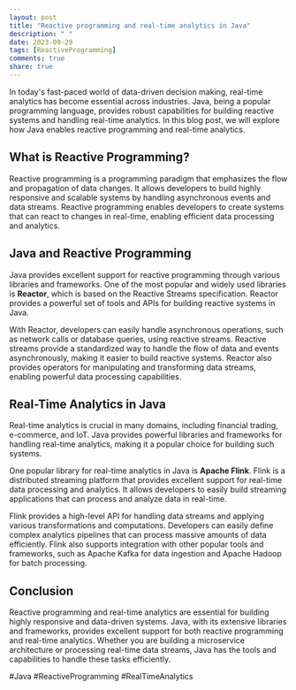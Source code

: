 ```yaml
---
layout: post
title: "Reactive programming and real-time analytics in Java"
description: " "
date: 2023-09-29
tags: [ReactiveProgramming]
comments: true
share: true
---
```


In today's fast-paced world of data-driven decision making, real-time analytics has become essential across industries. Java, being a popular programming language, provides robust capabilities for building reactive systems and handling real-time analytics. In this blog post, we will explore how Java enables reactive programming and real-time analytics.

## What is Reactive Programming?

Reactive programming is a programming paradigm that emphasizes the flow and propagation of data changes. It allows developers to build highly responsive and scalable systems by handling asynchronous events and data streams. Reactive programming enables developers to create systems that can react to changes in real-time, enabling efficient data processing and analytics.

## Java and Reactive Programming

Java provides excellent support for reactive programming through various libraries and frameworks. One of the most popular and widely used libraries is **Reactor**, which is based on the Reactive Streams specification. Reactor provides a powerful set of tools and APIs for building reactive systems in Java.

With Reactor, developers can easily handle asynchronous operations, such as network calls or database queries, using reactive streams. Reactive streams provide a standardized way to handle the flow of data and events asynchronously, making it easier to build reactive systems. Reactor also provides operators for manipulating and transforming data streams, enabling powerful data processing capabilities.

## Real-Time Analytics in Java

Real-time analytics is crucial in many domains, including financial trading, e-commerce, and IoT. Java provides powerful libraries and frameworks for handling real-time analytics, making it a popular choice for building such systems.

One popular library for real-time analytics in Java is **Apache Flink**. Flink is a distributed streaming platform that provides excellent support for real-time data processing and analytics. It allows developers to easily build streaming applications that can process and analyze data in real-time.

Flink provides a high-level API for handling data streams and applying various transformations and computations. Developers can easily define complex analytics pipelines that can process massive amounts of data efficiently. Flink also supports integration with other popular tools and frameworks, such as Apache Kafka for data ingestion and Apache Hadoop for batch processing.

## Conclusion

Reactive programming and real-time analytics are essential for building highly responsive and data-driven systems. Java, with its extensive libraries and frameworks, provides excellent support for both reactive programming and real-time analytics. Whether you are building a microservice architecture or processing real-time data streams, Java has the tools and capabilities to handle these tasks efficiently.

#Java #ReactiveProgramming #RealTimeAnalytics